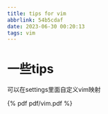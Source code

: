 ```yaml
---
title: tips for vim
abbrlink: 54b5cdaf
date: 2023-06-30 00:20:13
tags: vim
---
```

# 一些tips

可以在settings里面自定义vim映射

{% pdf pdf/vim.pdf %}

